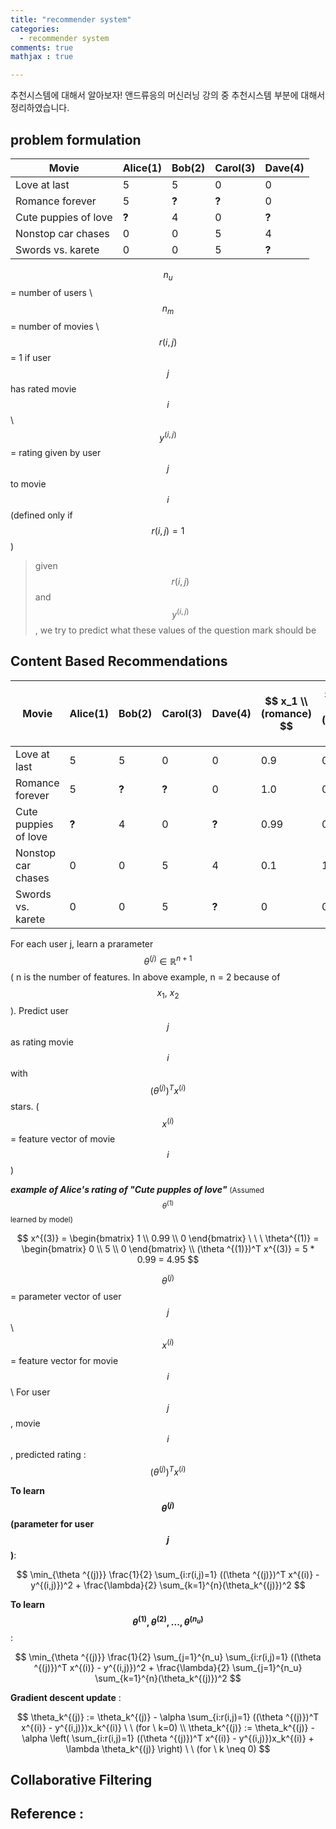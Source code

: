 ```yaml
---
title: "recommender system"
categories: 
  - recommender system
comments: true
mathjax : true

---
```


추천시스템에 대해서 알아보자! 앤드류응의 머신러닝 강의 중 추천시스템 부분에 대해서 정리하였습니다.

## problem formulation

| Movie | Alice(1) | Bob(2) | Carol(3) | Dave(4) |
|-------|----------|--------|----------|---------|
|Love at last| 5 | 5 | 0 | 0 |
|Romance forever | 5 | <b>?</b> | <b>?</b> | 0 |
|Cute puppies of love | <b>?</b> | 4| 0 | <b>?</b> |
|Nonstop car chases | 0 | 0 | 5 | 4 |
|Swords vs. karete | 0 | 0 | 5 | <b>?</b> |

$$ n_u $$ = number of users \\
$$ n_m $$ = number of movies \\
$$ r(i, j) $$ = 1 if user $$j$$ has rated movie $$i$$ \\
$$ y^{(i, j)} $$ = rating given by user $$j$$ to movie $$i$$ (defined only if $$ r(i, j) = 1 $$ )

> given $$r(i, j)$$ and $$y^{(i, j)}$$, we try to predict what these values of the question mark should be

## Content Based Recommendations

| Movie | Alice(1) | Bob(2) | Carol(3) | Dave(4) | $$ x_1 \\ (romance) $$ |  $$ x_2 \\ (action) $$
|----------|----------|--------|----------|---------|---|---|
|Love at last| 5 | 5 | 0 | 0 | 0.9 | 0 |
|Romance forever | 5 | <b>?</b>  | <b>?</b>  | 0 | 1.0 | 0.01|
|Cute puppies of love | <b>?</b>  | 4| 0 | <b>?</b>  | 0.99 | 0 |
|Nonstop car chases | 0 | 0 | 5 | 4 | 0.1 | 1.0 |
|Swords vs. karete | 0 | 0 | 5 | <b>?</b>  | 0 | 0.9 

For each user j, learn a prarameter $$\theta ^{(j)} \in \mathbb{R}^{n+1}$$ ( n is the number of features. In above example, n = 2 because of $$x_1,\ x_2 $$ ). 
Predict user $$j$$ as rating movie $$i$$ with $$(\theta ^{(j)})^T x^{(i)}$$ stars. ( $$x^{(i)}$$ = feature vector of movie $$i$$ )

<b>_example of Alice's rating of "Cute pupples of love"_</b> <small>(Assumed $$\theta ^{(1)}$$ learned by model) </small>

$$ 
x^{(3)} = 
\begin{bmatrix}
1  \\
0.99 \\
0 
\end{bmatrix} \ \ \ 
\theta^{(1)} = 
\begin{bmatrix}
0  \\
5 \\
0 
\end{bmatrix}
\\
(\theta ^{(1)})^T x^{(3)} = 5 * 0.99 = 4.95
$$

$$ \theta ^{(j)} $$ = parameter vector of user $$j$$ \\
$$ x ^{(i)} $$ = feature vector for movie $$i$$ \\
For user $$j$$, movie $$i$$, predicted rating : $$(\theta ^{(j)})^T x^{(i)}$$

<b>To learn $$\theta ^{(j)}$$ (parameter for user $$j$$)</b>: 

$$
\min_{\theta ^{(j)}} \frac{1}{2} \sum_{i:r(i,j)=1} ((\theta ^{(j)})^T x^{(i)} - y^{(i,j)})^2 + \frac{\lambda}{2} \sum_{k=1}^{n}(\theta_k^{(j)})^2
$$

<b>To learn  $$\theta ^{(1)},\theta ^{(2)}, ..., \theta ^{(n_u)} $$ </b>:

$$
\min_{\theta ^{(j)}} \frac{1}{2} \sum_{j=1}^{n_u} \sum_{i:r(i,j)=1} ((\theta ^{(j)})^T x^{(i)} - y^{(i,j)})^2 + \frac{\lambda}{2} \sum_{j=1}^{n_u} \sum_{k=1}^{n}(\theta_k^{(j)})^2
$$

<b>Gradient descent update</b> :

$$ 
\theta_k^{(j)} := \theta_k^{(j)} -  \alpha \sum_{i:r(i,j)=1} ((\theta ^{(j)})^T x^{(i)} - y^{(i,j)})x_k^{(i)} \ \ (for \ k=0) \\
\theta_k^{(j)} := \theta_k^{(j)} -  \alpha \left( \sum_{i:r(i,j)=1} ((\theta ^{(j)})^T x^{(i)} - y^{(i,j)})x_k^{(i)} + \lambda \theta_k^{(j)} \right) \ \ (for \ k \neq 0) 
$$ 

## Collaborative Filtering


## Reference : 
